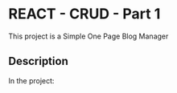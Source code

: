 # REACT - CRUD - Part 1

This project is a Simple One Page Blog Manager

## Description

In the project:
